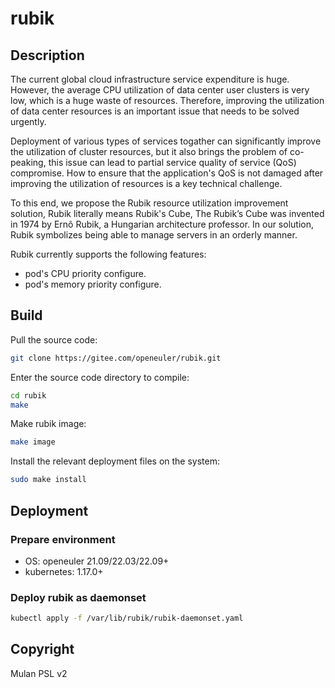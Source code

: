 # rubik

## Description

The current global cloud infrastructure service expenditure is huge. However, the average CPU utilization of data center user clusters is very low, which is a huge waste of resources. Therefore, improving the utilization of data center resources is an important issue that needs to be solved urgently.

Deployment of various types of services togather can significantly improve the utilization of cluster resources, but it also brings the problem of co-peaking, this issue can lead to partial service quality of service (QoS) compromise. How to ensure that the application's QoS is not damaged after improving the utilization of resources is a key technical challenge.

To this end, we propose the Rubik resource utilization improvement solution, Rubik literally means Rubik's Cube, The Rubik’s Cube was invented in 1974 by Ernõ Rubik, a Hungarian architecture professor. In our solution, Rubik symbolizes being able to manage servers in an orderly manner.

Rubik currently supports the following features:
- pod's CPU priority configure.
- pod's memory priority configure.

## Build

Pull the source code:
```sh
git clone https://gitee.com/openeuler/rubik.git
```

Enter the source code directory to compile:
```sh
cd rubik
make
```

Make rubik image:
```sh
make image
```

Install the relevant deployment files on the system:
```sh
sudo make install
```
## Deployment

### Prepare environment

- OS: openeuler 21.09/22.03/22.09+
- kubernetes: 1.17.0+

### Deploy rubik as daemonset

```sh
kubectl apply -f /var/lib/rubik/rubik-daemonset.yaml
```

## Copyright

Mulan PSL v2

